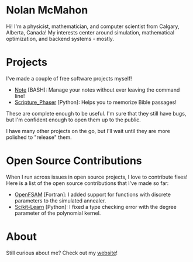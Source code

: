 # Nolan McMahon

Hi! I'm a physicist, mathematician, and computer scientist from Calgary, Alberta, Canada! My interests center around simulation, mathematical optimization, and backend systems - mostly.

# Projects

I've made a couple of free software projects myself!

- [Note](https://github.com/NolantheNerd/note) [BASH]: Manage your notes without ever leaving the command line!
- [Scripture_Phaser](https://github.com/NolantheNerd/scripture_phaser) [Python]: Helps you to memorize Bible passages!

These are complete enough to be useful. I'm sure that they still have bugs, but I'm confident enough to open them up to the public. 

I have many other projects on the go, but I'll wait until they are more polished to "release" them.

# Open Source Contributions

When I run across issues in open source projects, I love to contribute fixes! Here is a list of the open source contributions that I've made so far:

- [OpenFSAM](https://github.com/nfherrin/OpenFSAM/pull/8) [Fortran]: I added support for functions with discrete parameters to the simulated annealer.
- [Scikit-Learn](https://github.com/scikit-learn/scikit-learn/pull/27668) [Python]: I fixed a type checking error with the degree parameter of the polynomial kernel.

# About

Still curious about me? Check out my [website](https://nolanmcmahon.net)!
